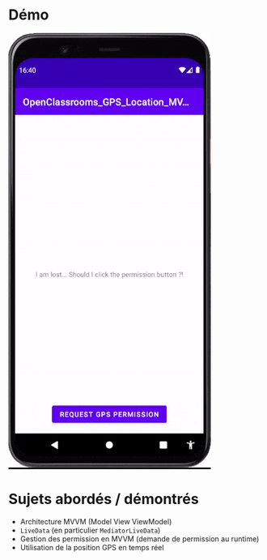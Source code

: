 # Démo
![Démo Gif, wait for it !](https://github.com/NinoDLC/OpenClassrooms_GPS_Location_MVVM/blob/master/demo.gif)

# Sujets abordés / démontrés
 * Architecture MVVM (Model View ViewModel)
 * `LiveData` (en particulier `MediatorLiveData`)
 * Gestion des permission en MVVM (demande de permission au runtime)
 * Utilisation de la position GPS en temps réel